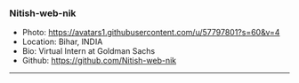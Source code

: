 ### Nitish-web-nik
- Photo: https://avatars1.githubusercontent.com/u/57797801?s=60&v=4
- Location: Bihar, INDIA
- Bio: Virtual Intern at Goldman Sachs
- Github: https://github.com/Nitish-web-nik
***
